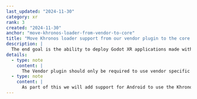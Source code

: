 ```yaml
---
last_updated: "2024-11-30"
category: xr
rank: 3
created: "2024-11-30"
anchor: "move-khronos-loader-from-vendor-to-core"
title: "Move Khronos loader support from our vendor plugin to the core of the Godot"
description: |
  The end goal is the ability to deploy Godot XR applications made with the executable downloaded from the website on any Android OpenXR conformant device.
details:
  - type: note
    content: |
      The Vendor plugin should only be required to use vendor specific features.
  - type: note
    content: |
      As part of this we will add support for Android to use the Khronos loader.
---
```

